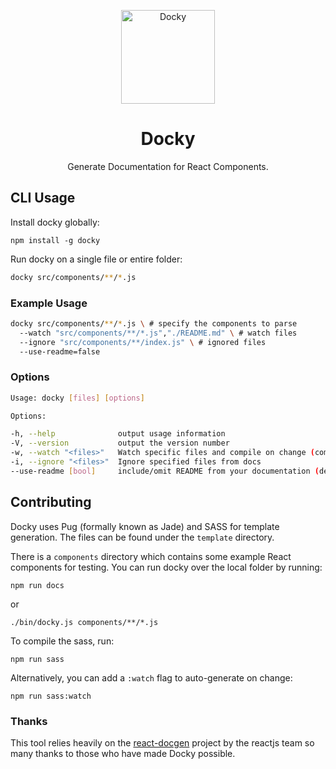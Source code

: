 <p align="center">
  <img src="https://github.com/markmur/docky/raw/master/docs/images/docky.png?raw=true" width="150" alt="Docky" />
</p>

<h1 align="center">
  Docky
</h1>
<p align="center">
  Generate Documentation for React Components.
</p>

## CLI Usage

Install docky globally:

```shell
npm install -g docky
```

Run docky on a single file or entire folder:

```bash
docky src/components/**/*.js
```

### Example Usage

```bash
docky src/components/**/*.js \ # specify the components to parse
  --watch "src/components/**/*.js","./README.md" \ # watch files
  --ignore "src/components/**/index.js" \ # ignored files
  --use-readme=false
```

### Options

```bash
Usage: docky [files] [options]

Options:

-h, --help              output usage information
-V, --version           output the version number
-w, --watch "<files>"   Watch specific files and compile on change (comma separate directories/files to watch multiple)
-i, --ignore "<files>"  Ignore specified files from docs
--use-readme [bool]     include/omit README from your documentation (defaults to true)


```

## Contributing

Docky uses Pug (formally known as Jade) and SASS for template generation. The files can be found under the `template` directory.

There is a `components` directory which contains some example React components for testing. You can run docky over the local folder by running:

```shell
npm run docs
```

or

```shell
./bin/docky.js components/**/*.js
```

To compile the sass, run:
```shell
npm run sass
```

Alternatively, you can add a `:watch` flag to auto-generate on change:

```shell
npm run sass:watch
```

### Thanks

This tool relies heavily on the [react-docgen](https://github.com/reactjs/react-docgen) project by the reactjs team so many thanks to those who have made Docky possible.
